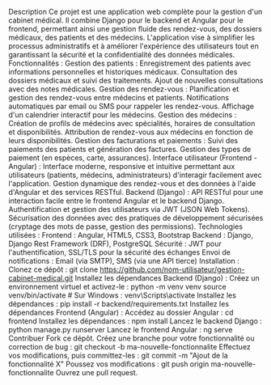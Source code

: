 Description
Ce projet est une application web complète pour la gestion d'un cabinet médical. Il combine Django pour le backend et Angular pour le frontend, permettant ainsi une gestion fluide des rendez-vous, des dossiers médicaux, des patients et des médecins. L'application vise à simplifier les processus administratifs et à améliorer l'expérience des utilisateurs tout en garantissant la sécurité et la confidentialité des données médicales.
Fonctionnalités :
Gestion des patients :
Enregistrement des patients avec informations personnelles et historiques médicaux.
Consultation des dossiers médicaux et suivi des traitements.
Ajout de nouvelles consultations avec des notes médicales.
Gestion des rendez-vous :
Planification et gestion des rendez-vous entre médecins et patients.
Notifications automatiques par email ou SMS pour rappeler les rendez-vous.
Affichage d'un calendrier interactif pour les médecins.
Gestion des médecins :
Création de profils de médecins avec spécialités, horaires de consultation et disponibilités.
Attribution de rendez-vous aux médecins en fonction de leurs disponibilités.
Gestion des facturations et paiements :
Suivi des paiements des patients et génération des factures.
Gestion des types de paiement (en espèces, carte, assurances).
Interface utilisateur (Frontend - Angular) :
Interface moderne, responsive et intuitive permettant aux utilisateurs (patients, médecins, administrateurs) d'interagir facilement avec l'application.
Gestion dynamique des rendez-vous et des données à l'aide d'Angular et des services RESTful.
Backend (Django) :
API RESTful pour une interaction facile entre le frontend Angular et le backend Django.
Authentification et gestion des utilisateurs via JWT (JSON Web Tokens).
Sécurisation des données avec des pratiques de développement sécurisées (cryptage des mots de passe, gestion des permissions).
Technologies utilisées :
Frontend : Angular, HTML5, CSS3, Bootstrap
Backend : Django, Django Rest Framework (DRF), PostgreSQL
Sécurité : JWT pour l'authentification, SSL/TLS pour la sécurité des échanges
Envoi de notifications : Email (via SMTP), SMS (via une API tierce)
Installation :
Clonez ce dépôt :
git clone https://github.com/nom-utilisateur/gestion-cabinet-medical.git
Installez les dépendances Backend (Django) :
Créez un environnement virtuel et activez-le :
python -m venv venv
source venv/bin/activate  # Sur Windows : venv\Scripts\activate
Installez les dépendances :
pip install -r backend/requirements.txt
Installez les dépendances Frontend (Angular) :
Accédez au dossier Angular :
cd frontend
Installez les dépendances :
npm install
Lancez le backend Django :
python manage.py runserver
Lancez le frontend Angular :
ng serve
Contribuer
Fork ce dépôt.
Créez une branche pour votre fonctionnalité ou correction de bug :
git checkout -b ma-nouvelle-fonctionnalite
Effectuez vos modifications, puis committez-les :
git commit -m "Ajout de la fonctionnalité X"
Poussez vos modifications :
git push origin ma-nouvelle-fonctionnalite
Ouvrez une pull request.
